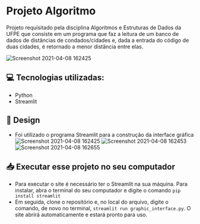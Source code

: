 # Projeto Algoritmo
  Projeto requisitado pela disciplina Algoritmos e Estruturas de Dados da UFPE que consiste em um programa que faz a leitura de um banco de dados de distâncias de condados/cidades
  e, dada a entrada do código de duas cidades, é retornado a menor distância entre elas.
  
![Screenshot 2021-04-08 162425](https://user-images.githubusercontent.com/70080558/114085076-458ff000-9887-11eb-8aa1-14b2630862a1.png)

## 💻 Tecnologias utilizadas:
* Python
* Streamlit


## 🎨 Design
* Foi utilizado o programa Streamlit para a construção da interface gráfica
![Screenshot 2021-04-08 162425](https://user-images.githubusercontent.com/70080558/114085076-458ff000-9887-11eb-8aa1-14b2630862a1.png)
![Screenshot 2021-04-08 162453](https://user-images.githubusercontent.com/70080558/114085099-4c1e6780-9887-11eb-9c57-cbdde714fbde.png)
![Screenshot 2021-04-08 162655](https://user-images.githubusercontent.com/70080558/114085157-5e000a80-9887-11eb-97f4-d8d570e7c4f7.png)


## 📥 Executar esse projeto no seu computador

- Para executar o site é necessário ter o Streamlit na sua máquina. Para instalar, abra o terminal do seu computador e digite o comando `pip install streamlit`
- Em seguida, clone o repositório e, no local do arquivo, digite o comando, de novo no terminal,  `streamlit run graphic_interface.py`. O site abrirá automaticamente e estará
pronto para uso.
